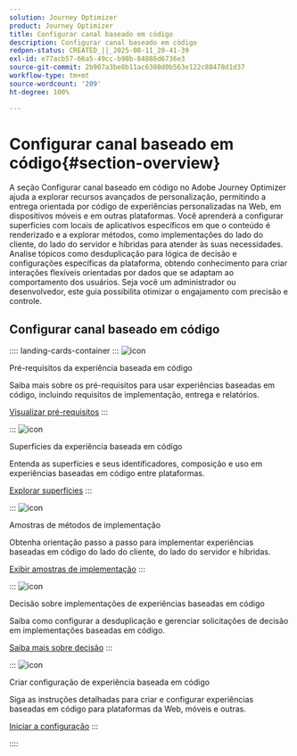 ```yaml
---
solution: Journey Optimizer
product: Journey Optimizer
title: Configurar canal baseado em código
description: Configurar canal baseado em código
redpen-status: CREATED_||_2025-08-11_20-41-39
exl-id: e77acb57-66a5-49cc-b98b-84886d6736e3
source-git-commit: 2b907a3be8b11ac6308d0b563e122c88478d1d37
workflow-type: tm+mt
source-wordcount: '209'
ht-degree: 100%

---
```


# Configurar canal baseado em código{#section-overview}

A seção Configurar canal baseado em código no Adobe Journey Optimizer ajuda a explorar recursos avançados de personalização, permitindo a entrega orientada por código de experiências personalizadas na Web, em dispositivos móveis e em outras plataformas. Você aprenderá a configurar superfícies com locais de aplicativos específicos em que o conteúdo é renderizado e a explorar métodos, como implementações do lado do cliente, do lado do servidor e híbridas para atender às suas necessidades. Analise tópicos como desduplicação para lógica de decisão e configurações específicas da plataforma, obtendo conhecimento para criar interações flexíveis orientadas por dados que se adaptam ao comportamento dos usuários. Seja você um administrador ou desenvolvedor, este guia possibilita otimizar o engajamento com precisão e controle.

## Configurar canal baseado em código

:::: landing-cards-container
:::
![icon](https://cdn.experienceleague.adobe.com/icons/list-check.svg)

Pré-requisitos da experiência baseada em código

Saiba mais sobre os pré-requisitos para usar experiências baseadas em código, incluindo requisitos de implementação, entrega e relatórios.

[Visualizar pré-requisitos](../using/code-based/code-based-prerequisites.md)
:::

:::
![icon](https://cdn.experienceleague.adobe.com/icons/puzzle-piece.svg)

Superfícies da experiência baseada em código

Entenda as superfícies e seus identificadores, composição e uso em experiências baseadas em código entre plataformas.

[Explorar superfícies](../using/code-based/code-based-surface.md)
:::

:::
![icon](https://cdn.experienceleague.adobe.com/icons/code-branch.svg)

Amostras de métodos de implementação

Obtenha orientação passo a passo para implementar experiências baseadas em código do lado do cliente, do lado do servidor e híbridas.

[Exibir amostras de implementação](../using/code-based/code-based-implementation-samples.md)
:::

:::
![icon](https://cdn.experienceleague.adobe.com/icons/bullseye.svg)

Decisão sobre implementações de experiências baseadas em código

Saiba como configurar a desduplicação e gerenciar solicitações de decisão em implementações baseadas em código.

[Saiba mais sobre decisão](../using/code-based/code-based-decisioning-implementations.md)
:::

:::
![icon](https://cdn.experienceleague.adobe.com/icons/gear.svg)

Criar configuração de experiência baseada em código

Siga as instruções detalhadas para criar e configurar experiências baseadas em código para plataformas da Web, móveis e outras.

[Iniciar a configuração](../using/code-based/code-based-configuration.md)
:::

::::

